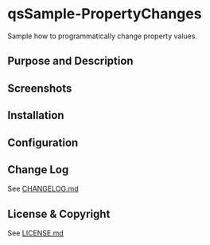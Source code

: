 # qsSample-PropertyChanges
Sample how to programmatically change property values.

## Purpose and Description

## Screenshots

## Installation

## Configuration

## Change Log

See [CHANGELOG.md](ChangeLog.md)

## License & Copyright

See [LICENSE.md](License.md)
